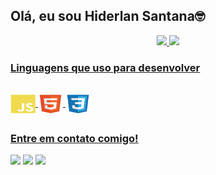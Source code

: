 ## Olá, eu sou Hiderlan Santana🤓

<div align="center">
  <a href="https://github.com/devhiderlan">
  <img height="180em" src="https://github-readme-stats.vercel.app/api?username=devhiderlan&show_icons=true&theme=dark&include_all_commits=true&count_private=true"/>
  <img height="180em" src="https://github-readme-stats.vercel.app/api/top-langs/?username=devhiderlan&layout=compact&langs_count=7&theme=dark"/>

</div>
  <h3>Linguagens que uso para desenvolver</h3>
<div style="display: inline_block"><br>
  <img align="center" alt="Rafa-Js" height="30" width="40" src="https://raw.githubusercontent.com/devicons/devicon/master/icons/javascript/javascript-plain.svg">
  

  
  <img align="center" alt="Rafa-HTML" height="30" width="40" src="https://raw.githubusercontent.com/devicons/devicon/master/icons/html5/html5-original.svg">
 
  <img align="center" alt="Rafa-CSS" height="30" width="40" src="https://raw.githubusercontent.com/devicons/devicon/master/icons/css3/css3-original.svg">


</div>
  
  ##
 
<div> 
  <h3>Entre em contato comigo!</h3>
  

  
  <a href="https://www.instagram.com/hiderlandutra" target="_blank"><img src="https://img.shields.io/badge/-Instagram-%23E4405F?style=for-the-                 badge&logo=instagram&logoColor=white" target="_blank"></a> 
  <a href="https://www.linkedin.com/in/hiderlan-santana/" target="_blank"><img src="https://img.shields.io/badge/-LinkedIn-%230077B5?style=for-the-           badge&logo=linkedin&logoColor=white" target="_blank"></a> 
  <a href = "mailto:dutrahiderlan@gmail.com"><img src="https://img.shields.io/badge/-Gmail-%23333?style=for-the-badge&logo=gmail&logoColor=white" target="_blank"></a>

</div>

